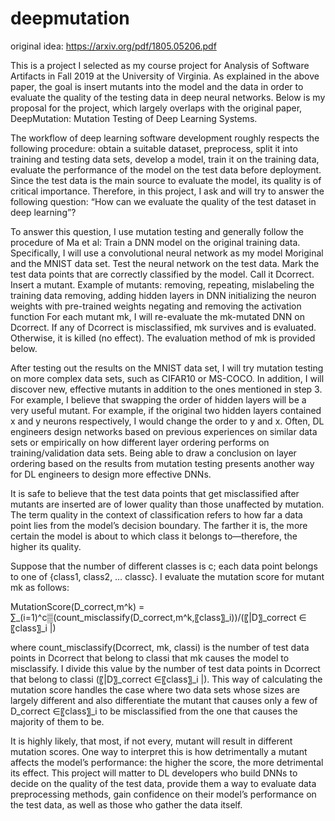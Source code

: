 # deepmutation
original idea: https://arxiv.org/pdf/1805.05206.pdf

This is a project I selected as my course project for Analysis of Software Artifacts in Fall 2019 at the University of Virginia. As explained in the above paper, the goal is insert mutants into the model and the data in order to evaluate the quality of the testing data in deep neural networks. Below is my proposal for the project, which largely overlaps with the original paper, DeepMutation: Mutation Testing of Deep Learning Systems.

The workflow of deep learning software development roughly respects the following procedure:
obtain a suitable dataset, preprocess, split it into training and testing data sets, develop a model, train it on the training data, evaluate the performance of the model on the test data before deployment. Since the test data is the main source to evaluate the model, its quality is of critical importance. Therefore, in this project, I ask and will try to answer the following question: “How can we evaluate the quality of the test dataset in deep learning”?

To answer this question, I use mutation testing and generally follow the procedure of Ma et al:
	Train a DNN model on the original training data. Specifically, I will use a convolutional neural network as my model Moriginal and the MNIST data set.
	Test the neural network on the test data. Mark the test data points that are correctly classified by the model. Call it Dcorrect.
	Insert a mutant. Example of mutants:
	removing, repeating, mislabeling the training data
	removing, adding hidden layers in DNN
	initializing the neuron weights with pre-trained weights
	negating and removing the activation function
	For each mutant mk, I will re-evaluate the mk-mutated DNN on Dcorrect. If any of Dcorrect is misclassified, mk survives and is evaluated. Otherwise, it is killed (no effect). The evaluation method of mk is provided below.

After testing out the results on the MNIST data set, I will try mutation testing on more complex data sets, such as CIFAR10 or MS-COCO. In addition, I will discover new, effective mutants in addition to the ones mentioned in step 3. For example, I believe that swapping the order of hidden layers will be a very useful mutant. For example, if the original two hidden layers contained x and y neurons respectively, I would change the order to y and x. Often, DL engineers design networks based on previous experiences on similar data sets or empirically on how different layer ordering performs on training/validation data sets. Being able to draw a conclusion on layer ordering based on the results from mutation testing presents another way for DL engineers to design more effective DNNs.

It is safe to believe that the test data points that get misclassified after mutants are inserted are of lower quality than those unaffected by mutation. The term quality in the context of classification refers to how far a data point lies from the model’s decision boundary. The farther it is, the more certain the model is about to which class it belongs to—therefore, the higher its quality.

Suppose that the number of different classes is c; each data point belongs to one of {class1, class2, … classc}. I evaluate the mutation score for mutant mk as follows:

MutationScore(D_correct,m^k) = ∑_(i=1)^c▒(count_misclassify(D_correct,m^k,〖class〗_i))/(〖|D〗_correct  ∈〖class〗_i |)

where count_misclassify(Dcorrect, mk, classi) is the number of test data points in Dcorrect that belong to classi  that mk causes the model to misclassify. I divide this value by the number of test data points in Dcorrect that belong to classi (〖|D〗_correct  ∈〖class〗_i |). This way of calculating the mutation score handles the case where two data sets whose sizes are largely different and also differentiate the mutant that causes only a few of D_correct  ∈〖class〗_i to be misclassified from the one that causes the majority of them to be.

It is highly likely, that most, if not every, mutant will result in different mutation scores. One way to interpret this is how detrimentally a mutant affects the model’s performance: the higher the score, the more detrimental its effect. This project will matter to DL developers who build DNNs to decide on the quality of the test data, provide them a way to evaluate data preprocessing methods, gain confidence on their model’s performance on the test data, as well as those who gather the data itself.
